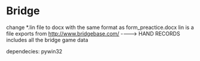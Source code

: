 # Bridge
change *.lin file to docx with the same format as form_preactice.docx
lin is a file exports from http://www.bridgebase.com/  ----> HAND RECORDS   includes all the bridge game data



dependecies:
pywin32
